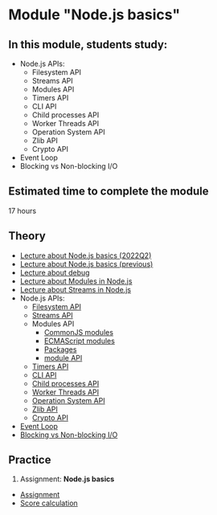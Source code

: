 # Module "Node.js basics"

## In this module, students study:

- Node.js APIs:
  - Filesystem API
  - Streams API
  - Modules API
  - Timers API
  - CLI API
  - Child processes API
  - Worker Threads API
  - Operation System API
  - Zlib API
  - Crypto API
- Event Loop
- Blocking vs Non-blocking I/O

## Estimated time to complete the module
17 hours

## Theory 
- [Lecture about Node.js basics (2022Q2)](https://www.youtube.com/watch?v=oXoSeVbXX_M)
- [Lecture about Node.js basics (previous)](https://youtu.be/dcdjTqKV2_Q)
- [Lecture about debug](https://youtu.be/BP2I6VblN8U)
- [Lecture about Modules in Node.js](https://www.youtube.com/watch?v=RXFOAqsWzFA)
- [Lecture about Streams in Node.js](https://youtu.be/o1WPOQgPT3Y)
- Node.js APIs:
  - [Filesystem API](https://nodejs.org/dist/latest-v18.x/docs/api/fs.html)
  - [Streams API](https://nodejs.org/dist/latest-v18.x/docs/api/stream.html)
  - Modules API
    - [CommonJS modules](https://nodejs.org/dist/latest-v18.x/docs/api/modules.html)
    - [ECMAScript modules](https://nodejs.org/dist/latest-v18.x/docs/api/esm.html)
    - [Packages](https://nodejs.org/dist/latest-v18.x/docs/api/packages.html)
    - [module API](https://nodejs.org/dist/latest-v18.x/docs/api/module.html)
  - [Timers API](https://nodejs.org/en/docs/guides/timers-in-node/)
  - [CLI API](https://nodejs.org/dist/latest-v18.x/docs/api/cli.html)
  - [Child processes API](https://nodejs.org/dist/latest-v18.x/docs/api/child_process.html)
  - [Worker Threads API](https://nodejs.org/dist/latest-v18.x/docs/api/worker_threads.html)
  - [Operation System API](https://nodejs.org/dist/latest-v18.x/docs/api/os.html)
  - [Zlib API](https://nodejs.org/dist/latest-v18.x/docs/api/zlib.html)
  - [Crypto API](https://nodejs.org/dist/latest-v18.x/docs/api/crypto.html)
- [Event Loop](https://nodejs.org/en/docs/guides/event-loop-timers-and-nexttick/)
- [Blocking vs Non-blocking I/O](https://nodejs.org/en/docs/guides/blocking-vs-non-blocking/)

## Practice
1. Assignment: **Node.js basics**
  - [Assignment](https://github.com/AlreadyBored/nodejs-assignments/blob/main/assignments/nodejs-basics/assignment.md)
  - [Score calculation](https://github.com/AlreadyBored/nodejs-assignments/blob/main/assignments/nodejs-basics/score.md)